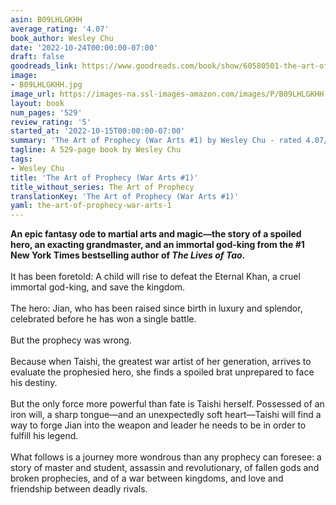 ```yaml
---
asin: B09LHLGKHH
average_rating: '4.07'
book_author: Wesley Chu
date: '2022-10-24T00:00:00-07:00'
draft: false
goodreads_link: https://www.goodreads.com/book/show/60580501-the-art-of-prophecy
image:
- B09LHLGKHH.jpg
image_url: https://images-na.ssl-images-amazon.com/images/P/B09LHLGKHH.01._SCLZZZZZZZ.jpg
layout: book
num_pages: '529'
review_rating: '5'
started_at: '2022-10-15T00:00:00-07:00'
summary: 'The Art of Prophecy (War Arts #1) by Wesley Chu - rated 4.07/5 on Goodreads'
tagline: A 529-page book by Wesley Chu
tags:
- Wesley Chu
title: 'The Art of Prophecy (War Arts #1)'
title_without_series: The Art of Prophecy
translationKey: 'The Art of Prophecy (War Arts #1)'
yaml: the-art-of-prophecy-war-arts-1
---
```


<b>An epic fantasy ode to martial arts and magic—the story of a spoiled hero, an exacting grandmaster, and an immortal god-king from the #1 New York Times bestselling author of <i>The Lives of Tao</i>.</b><br /><br />It has been foretold: A child will rise to defeat the Eternal Khan, a cruel immortal god-king, and save the kingdom. <br /> <br />The hero: Jian, who has been raised since birth in luxury and splendor, celebrated before he has won a single battle. <br /> <br />But the prophecy was wrong. <br /> <br />Because when Taishi, the greatest war artist of her generation, arrives to evaluate the prophesied hero, she finds a spoiled brat unprepared to face his destiny. <br /> <br />But the only force more powerful than fate is Taishi herself. Possessed of an iron will, a sharp tongue—and an unexpectedly soft heart—Taishi will find a way to forge Jian into the weapon and leader he needs to be in order to fulfill his legend. <br /> <br />What follows is a journey more wondrous than any prophecy can foresee: a story of master and student, assassin and revolutionary, of fallen gods and broken prophecies, and of a war between kingdoms, and love and friendship between deadly rivals.